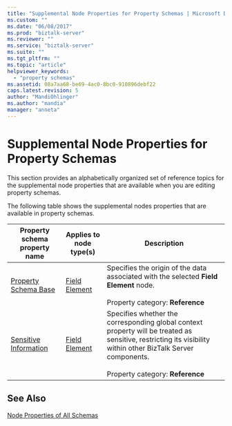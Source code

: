 ```yaml
---
title: "Supplemental Node Properties for Property Schemas | Microsoft Docs"
ms.custom: ""
ms.date: "06/08/2017"
ms.prod: "biztalk-server"
ms.reviewer: ""
ms.service: "biztalk-server"
ms.suite: ""
ms.tgt_pltfrm: ""
ms.topic: "article"
helpviewer_keywords: 
  - "property schemas"
ms.assetid: 08a7aa68-be69-4ac0-8bc0-910896debf22
caps.latest.revision: 5
author: "MandiOhlinger"
ms.author: "mandia"
manager: "anneta"
---
```

# Supplemental Node Properties for Property Schemas
This section provides an alphabetically organized set of reference topics for the supplemental node properties that are available when you are editing property schemas.  
  
 The following table shows the supplemental nodes properties that are available in property schemas.  
  
|Property schema property name|Applies to node type(s)|Description|  
|-----------------------------------|-------------------------------|-----------------|  
|[Property Schema Base](../core/property-schema-base-node-property-of-property-schemas.md)|[Field Element](../core/field-element-node-properties.md)|Specifies the origin of the data associated with the selected **Field Element** node.<br /><br /> Property category: **Reference**|  
|[Sensitive Information](../core/sensitive-information-node-property-of-property-schemas.md)|[Field Element](../core/field-element-node-properties.md)|Specifies whether the corresponding global context property will be treated as sensitive, restricting its visibility within other BizTalk Server components.<br /><br /> Property category: **Reference**|  
  
## See Also  
 [Node Properties of All Schemas](../core/node-properties-of-all-schemas.md)